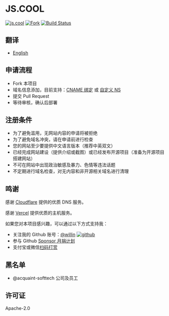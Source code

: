 # JS.COOL

[![js.cool](https://img.shields.io/badge/js.cool-+-6699ff)](https://js.cool) [![Fork](https://img.shields.io/github/contributors/js-cool/js.cool)](https://github.com/js-cool/js.cool/fork) [![Build Status](https://travis-ci.org/js-cool/js.cool.svg?branch=master)](https://travis-ci.org/js-cool/js.cool)

## 翻译

- [English](https://github.com/js-cool/js.cool/blob/master/README.en.md)

## 申请流程

- Fork 本项目
- 域名信息添加，目前支持：[CNAME 绑定](https://github.com/js-cool/js.cool/blob/master/main/active_cname.js) 或 [自定义 NS](https://github.com/js-cool/js.cool/blob/master/main/active_ns.js)
- 提交 Pull Request
- 等待审核，确认后部署

## 注册条件

- 为了避免滥用，无网站内容的申请将被拒绝
- 为了避免域名冲突，请在申请前进行检查
- 您的网站至少要提供中文语言版本（推荐中英双文）
- 已经完成网站建设（提供介绍或截图）或已经发布开源项目（准备为开源项目搭建网站）
- 不可在网站中出现政治敏感及暴力、色情等违法话题
- 不定期进行域名检查，对无内容和非开源相关域名进行清理

## 鸣谢

感谢 [Cloudflare](https://www.cloudflare.com/) 提供的优质 DNS 服务。

感谢 [Vercel](https://vercel.com) 提供优质的主机服务。

如果您对本项目感兴趣，可以通过以下方式支持我：

- 关注我的 Github 账号：[@willin](https://github.com/willin) [![github](https://img.shields.io/github/followers/willin.svg?style=social&label=Followers)](https://github.com/willin)
- 参与 Github [Sponsor 月捐计划](https://github.com/sponsors/willin)
- 支付宝或微信[扫码打赏](https://user-images.githubusercontent.com/1890238/89126156-0f3eeb80-d516-11ea-9046-5a3a5d59b86b.png)

## 黑名单

- @acquaint-softtech 公司及员工

## 许可证

Apache-2.0

